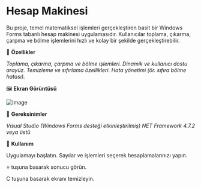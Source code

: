 # **Hesap Makinesi**

Bu proje, temel matematiksel işlemleri gerçekleştiren basit bir Windows Forms tabanlı hesap makinesi uygulamasıdır. Kullanıcılar toplama, çıkarma, çarpma ve bölme işlemlerini hızlı ve kolay bir şekilde gerçekleştirebilir.

🚀 **Özellikler**

*Toplama, çıkarma, çarpma ve bölme işlemleri.*
*Dinamik ve kullanıcı dostu arayüz.*
*Temizleme ve sıfırlama özellikleri.*
*Hata yönetimi (ör. sıfıra bölme hatası).*

🖼  **Ekran Görüntüsü**

![image](https://github.com/user-attachments/assets/bfec49bf-2461-4de0-bd2c-ea9dd00ec8fd)




🔧 **Gereksinimler**

*Visual Studio (Windows Forms desteği etkinleştirilmiş)*
*NET Framework 4.7.2 veya üstü*



📱 **Kullanım**

Uygulamayı başlatın.
Sayılar ve işlemleri seçerek hesaplamalarınızı yapın.

= tuşuna basarak sonucu görün.

C tuşuna basarak ekranı temizleyin.
